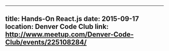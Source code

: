 
---
title: Hands-On React.js
date: 2015-09-17
location: Denver Code Club
link: http://www.meetup.com/Denver-Code-Club/events/225108284/
---
